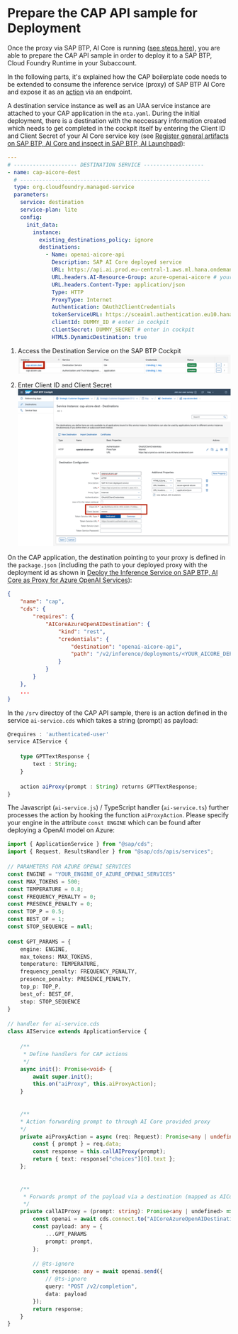 # Prepare the CAP API sample for Deployment

Once the proxy via SAP BTP, AI Core is running ([see steps here](/01-ai-core-azure-openai-proxy/README.md)), you are able to prepare the CAP API sample in order to deploy it to a SAP BTP, Cloud Foundry Runtime in your Subaccount.

In the following parts, it's explained how the CAP boilerplate code needs to be extended to consume the inference service (proxy) of SAP BTP AI Core and expose it as an [action](https://cap.cloud.sap/docs/guides/providing-services#actions-and-functions) via an endpoint.

A destination service instance as well as an UAA service instance are attached to your CAP application in the `mta.yaml`. During the initial deployment, there is a destination with the neccessary information created which needs to get completed in the cockpit itself by entering the Client ID and Client Secret of your AI Core service key (see [Register general artifacts on SAP BTP, AI Core and inspect in SAP BTP, AI Launchpad](/documentation/01-ai-core-azure-openai-proxy/03-register-general-artifacts.md)):

```yaml
---
# -------------------- DESTINATION SERVICE -------------------
- name: cap-aicore-dest
  # ------------------------------------------------------------
  type: org.cloudfoundry.managed-service
  parameters:
    service: destination
    service-plan: lite
    config:
      init_data:
        instance:
          existing_destinations_policy: ignore
          destinations:
            - Name: openai-aicore-api
              Description: SAP AI Core deployed service
              URL: https://api.ai.prod.eu-central-1.aws.ml.hana.ondemand.com
              URL.headers.AI-Resource-Group: azure-openai-aicore # your resource group
              URL.headers.Content-Type: application/json
              Type: HTTP
              ProxyType: Internet
              Authentication: OAuth2ClientCredentials
              tokenServiceURL: https://sceaiml.authentication.eu10.hana.ondemand.com/oauth/token # your token service url of the SAP AI Core instance
              clientId: DUMMY_ID # enter in cockpit
              clientSecret: DUMMY_SECRET # enter in cockpit
              HTML5.DynamicDestination: true
```

1. Access the Destination Service on the SAP BTP Cockpit
   ![Destination Service](resources/destination-service.png)

2. Enter Client ID and Client Secret
   ![Destination Service](resources/destination.png)

On the CAP application, the destination pointing to your proxy is defined in the `package.json` (including the path to your deployed proxy with the deployment id as shown in [Deploy the Inference Service on SAP BTP, AI Core as Proxy for Azure OpenAI Services](/documentation/01-ai-core-azure-openai-proxy/04-setup-deployment-inference-service.md)):

```json
{
    "name": "cap",
    "cds": {
        "requires": {
            "AICoreAzureOpenAIDestination": {
                "kind": "rest",
                "credentials": {
                    "destination": "openai-aicore-api",
                    "path": "/v2/inference/deployments/<YOUR_AICORE_DEPLOYMENT_ID>"
                }
            }
        }
    },
    ...
}
```

In the `/srv` directoy of the CAP API sample, there is an action defined in the service `ai-service.cds` which takes a string (prompt) as payload:

```typescript
@requires : 'authenticated-user'
service AIService {

    type GPTTextResponse {
        text : String;
    }

    action aiProxy(prompt : String) returns GPTTextResponse;
}
```

The Javascript (`ai-service.js`) / TypeScript handler (`ai-service.ts`) further processes the action by hooking the function `aiProxyAction`. Please specify your engine in the attribute `const ENGINE` which can be found after deploying a OpenAI model on Azure:

```typescript
import { ApplicationService } from "@sap/cds";
import { Request, ResultsHandler } from "@sap/cds/apis/services";

// PARAMETERS FOR AZURE OPENAI SERVICES
const ENGINE = "YOUR_ENGINE_OF_AZURE_OPENAI_SERVICES"
const MAX_TOKENS = 500;
const TEMPERATURE = 0.8;
const FREQUENCY_PENALTY = 0;
const PRESENCE_PENALTY = 0;
const TOP_P = 0.5;
const BEST_OF = 1;
const STOP_SEQUENCE = null;

const GPT_PARAMS = {
    engine: ENGINE,
    max_tokens: MAX_TOKENS,
    temperature: TEMPERATURE,
    frequency_penalty: FREQUENCY_PENALTY,
    presence_penalty: PRESENCE_PENALTY,
    top_p: TOP_P,
    best_of: BEST_OF,
    stop: STOP_SEQUENCE
}

// handler for ai-service.cds
class AIService extends ApplicationService {

    /**
     * Define handlers for CAP actions
     */
    async init(): Promise<void> {
        await super.init();
        this.on("aiProxy", this.aiProxyAction);
    }


    /**
    * Action forwarding prompt to through AI Core provided proxy
    */
    private aiProxyAction = async (req: Request): Promise<any | undefined> => {
        const { prompt } = req.data;
        const response = this.callAIProxy(prompt);
        return { text: response["choices"][0].text };
    };


    /**
     * Forwards prompt of the payload via a destination (mapped as AICoreAzureOpenAIDestination) through an AI Core deployed service to Azure OpenAI services
     */
    private callAIProxy = (prompt: string): Promise<any | undefined> => {
        const openai = await cds.connect.to("AICoreAzureOpenAIDestination");
        const payload: any = {
            ...GPT_PARAMS
            prompt: prompt,
        };

        // @ts-ignore
        const response: any = await openai.send({
            // @ts-ignore
            query: "POST /v2/completion",
            data: payload
        });
        return response;
    }
}
```
